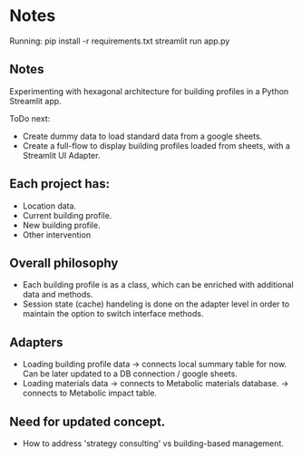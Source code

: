 # Notes
Running: 
pip install -r requirements.txt
streamlit run app.py


## Notes
Experimenting with hexagonal architecture for building profiles in a Python Streamlit app.

ToDo next:
- Create dummy data to load standard data from a google sheets.
- Create a full-flow to display building profiles loaded from sheets, with a Streamlit UI Adapter.


## Each project has:
* Location data.
* Current building profile.
* New building profile.
* Other intervention

## Overall philosophy
* Each building profile is as a class, which can be enriched with additional data and methods.
* Session state (cache) handeling is done on the adapter level in order to maintain the option to switch interface methods. 


## Adapters
* Loading building profile data -> connects local summary table for now. Can be later updated to a DB connection / google sheets.
* Loading materials data  -> connects to Metabolic materials database.
                        -> connects to Metabolic impact table.

## Need for updated concept.
* How to address 'strategy consulting' vs building-based management.
